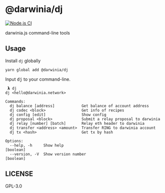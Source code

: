 # @darwinia/dj

[![Node.js CI][workflow-badge]][github]

darwinia.js command-line tools

## Usage

Install `dj` globally

```shell
yarn global add @darwinia/dj
```

Input <kbd>dj</kbd> to your command-line.

```text
 𝝺 dj
dj <hello@darwinia.network>

Commands:
  dj balance [address]            Get balance of account address
  dj codec <block>                Get info of recipes
  dj config [edit]                Show config
  dj proposal <block>             Submit a relay proposal to darwinia
  dj relay [number] [batch]       Relay eth header to darwinia
  dj transfer <address> <amount>  Transfer RING to darwinia account
  dj tx <hash>                    Get tx by hash

Options:
  --help, -h     Show help                                             [boolean]
  --version, -V  Show version number                                   [boolean]
```
  
## LICENSE

GPL-3.0

[github]: https://github.com/darwinia-network/darwinia.js
[workflow-badge]: https://github.com/darwinia-network/darwinia.js/workflows/nodejs/badge.svg
